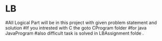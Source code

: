 # LB
#All Logical Part will be in this project with given problem statement and solution
#If you intrested with C the goto CProgram folder 
#for java JavaProgram
#also difficult task is solved in LBAssignment folde .
